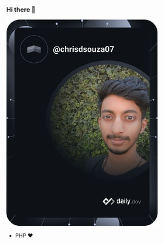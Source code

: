 ### Hi there 👋

<a href="https://app.daily.dev/chrisdsouza07"><img src="https://github.com/chrisdsouza07/chrisdsouza07/blob/main/devcard.svg" width="400" alt="Chris Dsouza's Dev Card"/></a>

<!--

Here are some ideas to get you started:

- 🔭 I’m currently working on ...
- 🌱 I’m currently learning ...
- 👯 I’m looking to collaborate on ...
- 🤔 I’m looking for help with ...
- 💬 Ask me about ...
- 📫 How to reach me: ...
- 😄 Pronouns: ...
- ⚡ Fun fact: ...
-->

- PHP ❤️
